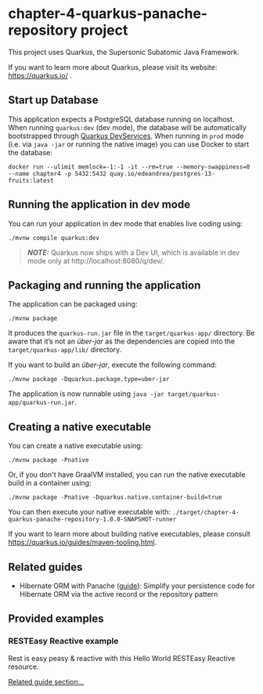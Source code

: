 # chapter-4-quarkus-panache-repository project

This project uses Quarkus, the Supersonic Subatomic Java Framework.

If you want to learn more about Quarkus, please visit its website: https://quarkus.io/ .

## Start up Database
This application expects a PostgreSQL database running on localhost. When running `quarkus:dev` (dev mode), the database will be automatically bootstrapped through [Quarkus DevServices](https://quarkus.io/guides/datasource#devservices-configuration-free-databases). When running in `prod` mode (i.e. via `java -jar` or running the native image) you can use Docker to start the database:

```shell
docker run --ulimit memlock=-1:-1 -it --rm=true --memory-swappiness=0 --name chapter4 -p 5432:5432 quay.io/edeandrea/postgres-13-fruits:latest
```

## Running the application in dev mode

You can run your application in dev mode that enables live coding using:
```shell script
./mvnw compile quarkus:dev
```

> **_NOTE:_**  Quarkus now ships with a Dev UI, which is available in dev mode only at http://localhost:8080/q/dev/.

## Packaging and running the application

The application can be packaged using:
```shell script
./mvnw package
```
It produces the `quarkus-run.jar` file in the `target/quarkus-app/` directory.
Be aware that it’s not an _über-jar_ as the dependencies are copied into the `target/quarkus-app/lib/` directory.

If you want to build an _über-jar_, execute the following command:
```shell script
./mvnw package -Dquarkus.package.type=uber-jar
```

The application is now runnable using `java -jar target/quarkus-app/quarkus-run.jar`.

## Creating a native executable

You can create a native executable using: 
```shell script
./mvnw package -Pnative
```

Or, if you don't have GraalVM installed, you can run the native executable build in a container using: 
```shell script
./mvnw package -Pnative -Dquarkus.native.container-build=true
```

You can then execute your native executable with: `./target/chapter-4-quarkus-panache-repository-1.0.0-SNAPSHOT-runner`

If you want to learn more about building native executables, please consult https://quarkus.io/guides/maven-tooling.html.

## Related guides

- Hibernate ORM with Panache ([guide](https://quarkus.io/guides/hibernate-orm-panache)): Simplify your persistence code for Hibernate ORM via the active record or the repository pattern

## Provided examples

### RESTEasy Reactive example

Rest is easy peasy & reactive with this Hello World RESTEasy Reactive resource.

[Related guide section...](https://quarkus.io/guides/getting-started-reactive#reactive-jax-rs-resources)
